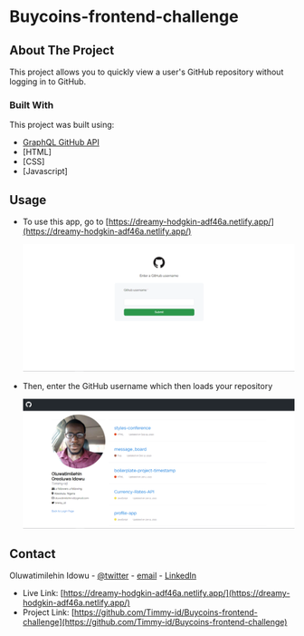 # Buycoins-frontend-challenge

## About The Project

This project allows you to quickly view a user's GitHub repository without logging in to GitHub.

### Built With

This project was built using:
* [GraphQL GitHub API](https://developer.github.com/v4/explorer)
* [HTML]
* [CSS]
* [Javascript]

## Usage

* To use this app, go to [https://dreamy-hodgkin-adf46a.netlify.app/](https://dreamy-hodgkin-adf46a.netlify.app/)

  ![App screenshot](./images/github-login.PNG)

* Then, enter the GitHub username which then loads your repository
  
  ![App screenshot](./images/repo-page.PNG)

## Contact

Oluwatimilehin Idowu - [@twitter](https://twitter.com/timmy_id) - [email](oluwatimilehin.id@gmail.com) - [LinkedIn](https://www.linkedin.com/in/oluwatimilehin-idowu/)
* Live Link: [https://dreamy-hodgkin-adf46a.netlify.app/](https://dreamy-hodgkin-adf46a.netlify.app/)
* Project Link: [https://github.com/Timmy-id/Buycoins-frontend-challenge](https://github.com/Timmy-id/Buycoins-frontend-challenge)
